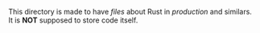 This directory is made to have *files* about Rust in *production* and similars.  
It is **NOT** supposed to store code itself.
